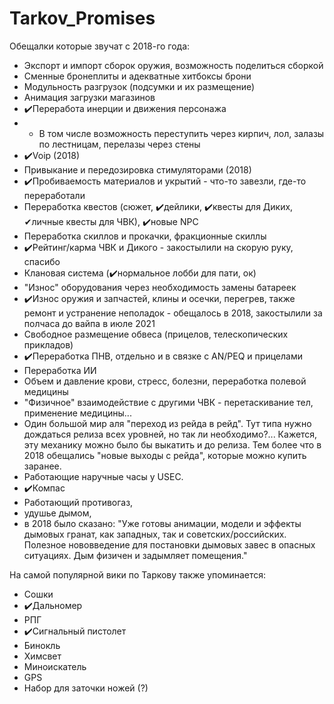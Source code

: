 # Tarkov_Promises
Обещалки которые звучат с 2018-го года:

- Экспорт и импорт сборок оружия, возможность поделиться сборкой
- Сменные бронеплиты и адекватные хитбоксы брони
- Модульность разгрузок (подсумки и их размещение)
- Анимация загрузки магазинов
- ✔️Переработа инерции и движения персонажа 
- - В том числе возможность переступить через кирпич, лол, залазы по лестницам, перелазы через стены
- ✔️Voip (2018)
- Привыкание и передозировка стимуляторами (2018)
- ✔️Пробиваемость материалов и укрытий - что-то завезли, где-то переработали
- Переработка квестов (сюжет, ✔️дейлики, ✔️квесты для Диких, ✔личные квесты для ЧВК), ✔️новые NPC
- Переработка скиллов и прокачки, фракционные скиллы
- ✔️Рейтинг/карма ЧВК и Дикого - закостылили на скорую руку, спасибо
- Клановая система (✔️нормальное лобби для пати, ок)
- "Износ" оборудования через необходимость замены батареек
- ✔️Износ оружия и запчастей, клины и осечки, перегрев, также ремонт и устранение неполадок - обещалось в 2018, закостылили за полчаса до вайпа в июле 2021
- Свободное размещение обвеса (прицелов, телескопических прикладов)
- ✔️Переработка ПНВ, отдельно и в связке с AN/PEQ и прицелами
- Переработка ИИ
- Объем и давление крови, стресс, болезни, переработка полевой медицины
- "Физичное" взаимодействие с другими ЧВК - перетаскивание тел, применение медицины...
- Один большой мир аля "переход из рейда в рейд". Тут типа нужно дождаться релиза всех уровней, но так ли необходимо?... Кажется, эту механику можно было бы выкатить и до релиза. Тем более что в 2018 обещались "новые выходы с рейда", которые можно купить заранее.
- Работающие наручные часы у USEC.
- ✔️Компас 
- Работающий противогаз, 
- удушье дымом, 
- в 2018 было сказано: "Уже готовы анимации, модели и эффекты дымовых гранат, как западных, так и советских/российских. Полезное нововведение для постановки дымовых завес в опасных ситуациях. Дым физичен и задымляет помещения."

На самой популярной вики по Таркову также упоминается:
- Сошки
- ✔️Дальномер
- РПГ
- ✔️Сигнальный пистолет
- Бинокль
- Химсвет
- Миноискатель
- GPS
- Набор для заточки ножей (?)
